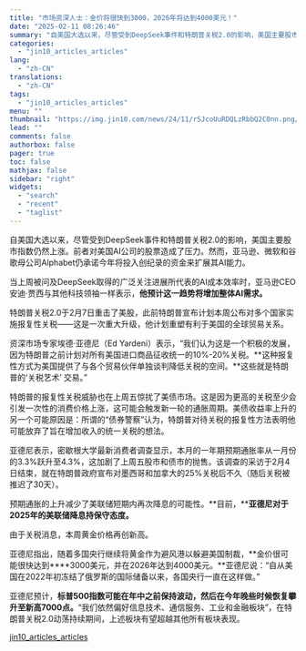 ```yaml
---
title: "市场资深人士：金价将很快到3000，2026年将达到4000美元！"
date: "2025-02-11 08:26:46"
summary: "自美国大选以来，尽管受到DeepSeek事件和特朗普关税2.0的影响，美国主要股市指数仍然上涨。前者..."
categories:
  - "jin10_articles_articles"
lang:
  - "zh-CN"
translations:
  - "zh-CN"
tags:
  - "jin10_articles_articles"
menu: ""
thumbnail: "https://img.jin10.com/news/24/11/rSJcoUuRDQLzRbbQ2C0nn.png/lite"
lead: ""
comments: false
authorbox: false
pager: true
toc: false
mathjax: false
sidebar: "right"
widgets:
  - "search"
  - "recent"
  - "taglist"
---
```


自美国大选以来，尽管受到DeepSeek事件和特朗普关税2.0的影响，美国主要股市指数仍然上涨。前者对美国AI公司的股票造成了压力。然而，亚马逊、微软和谷歌母公司Alphabet仍承诺今年将投入创纪录的资金来扩展其AI能力。

当上周被问及DeepSeek取得的广泛关注进展所代表的AI成本效率时，亚马逊CEO安迪·贾西与其他科技领袖一样表示，**他预计这一趋势将增加整体AI需求。**

特朗普关税2.0于2月7日重击了美股，此前特朗普宣布计划本周公布对多个国家实施报复性关税——这是一次重大升级，他计划重塑有利于美国的全球贸易关系。

资深市场专家埃德·亚德尼（Ed Yardeni）表示，“我们认为这是一个积极的发展，因为特朗普之前计划对所有美国进口商品征收统一的10%-20%关税。**这种报复性方式为美国提供了与各个贸易伙伴单独谈判降低关税的空间。**这些就是特朗普的‘关税艺术’ 交易。”

特朗普的报复性关税威胁也在上周五惊扰了美债市场。这是因为更高的关税至少会引发一次性的消费价格上涨，这可能会触发新一轮的通胀周期。美债收益率上升的另一个可能原因是：所谓的“债券警察”认为，特朗普对待关税的报复性方法表明他可能放弃了旨在增加收入的统一关税的想法。

亚德尼表示，密歇根大学最新消费者调查显示，本月的一年期预期通胀率从一月份的3.3%跃升至4.3%，这加剧了上周五股市和债市的抛售。该调查的采访于2月4日结束，就在特朗普政府宣布对墨西哥和加拿大的25%关税后不久（随后关税被推迟了30天）。

预期通胀的上升减少了美联储短期内再次降息的可能性。**目前，****亚德尼对于2025年的美联储降息持保守态度。**

由于关税消息，本周黄金价格再创新高。

亚德尼指出，随着多国央行继续将黄金作为避风港以躲避美国制裁，**金价很可能很快达到****3000美元，并在2026年达到4000美元。**亚德尼说：“自从美国在2022年初冻结了俄罗斯的国际储备以来，各国央行一直在这样做。”

亚德尼预计，**标普500指数可能在年中之前保持波动，然后在今年晚些时候恢复攀升至新高7000点。**“我们依然偏好信息技术、通信服务、工业和金融板块”，在特朗普关税2.0动荡持续期间，上述板块有望超越其他所有板块表现。

[jin10_articles_articles](https://xnews.jin10.com/details/162496)
